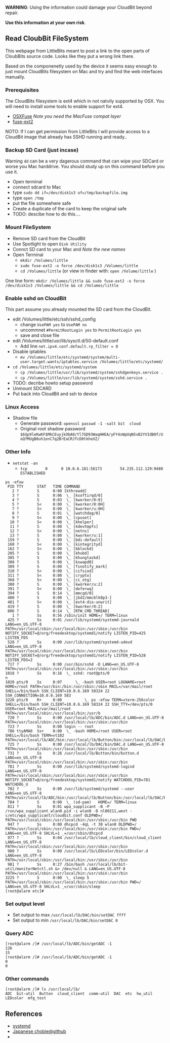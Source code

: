 __WARNING__: Using the information could damage your CloudBit beyond repair. 

__Use this information at your own risk__.



## Read CloubBit FileSystem

This webpage from LittleBits meant to post a link to the open parts of CloubBits source code. Looks like they put a wrong link there.

Based on the componenetly used by the device it seems easy enough to just mount CloudBits filesystem on Mac and try and find the web interfaces manually.


### Prerequisites

The CloudBits filesystem is ext4 which in not natvily supported by OSX. You will need to install some tools to enable support for ext4.

* [OSXFuse](http://sourceforge.net/projects/osxfuse/) *Note you need the MacFuse compat layer*
* [fuse-ext2](http://sourceforge.net/projects/fuse-ext2/)

NOTO: If I can get permission from LittleBits I will provide access to a CloudBit image that already has SSHD running and ready..


### Backup SD Card (just incase)

Warning `dd` can be a very dagerous command that can wipe your SDCard or worse you Mac harddrive. You should study up on this command before you use it.

* Open terminal
* connect sdcard to Mac
* type `sudo dd if=/dev/disk1s3 of=/tmp/backupfile.img`
* type `open /tmp`
* put the file somewhere safe
* Create a duplicate of the card to keep the original safe
* TODO: descibe how to do this....


### Mount FileSystem

* Remove SD card from the CloudBit
* Use Spotlight to open `Disk Utility`
* Connct SD card to your Mac and *Note the new names*
* Open Terminal
	* `mkdir /Volumes/little`
	* `sudo fuse-ext2 -o force /dev/disk1s3 /Volumes/little`
	* `cd /Volumes/little` (or view in finder with: `open /Volume/little` )

One line form:
`mkdir /Volumes/little && sudo fuse-ext2 -o force /dev/disk1s3 /Volumes/little && cd /Volumes/little`

### Enable sshd on CloudBit
	
This part assume you already mounted the SD card from the CloudBit.

* edit /Volumes/little/etc/ssh/sshd_config
	* change `UsePAM yes` to `UsePAM no`
	* uncommnet `#PermitRootLogin yes` to `PermitRootLogin yes`
	* save and close file
* edit /Volumes/little/usr/lib/sysctl.d/50-default.conf
	* Add line `net.ipv4.conf.default.rp_filter = 0`
* Disable iptables
	*  `mv /Volumes/little/etc/systemd/system/multi-user.target.wants/iptables.service /Volumes/little/etc/systemd/`
* `cd /Volumes/little/etc/systemd/system`
	* `cp /Volumes/little/usr/lib/systemd/system/sshdgenkeys.service .`
	* `cp /Volumes/little/usr/lib/systemd/system/sshd.service .`
* TODO: decribe howto setup password
* Unmount SDCARD
* Put back into CloudBit and ssh to device
	
### Linux Access

* Shadow file
	* Generate password: `openssl passwd -1 -salt bit  cloud`
	* Original root shadow password `$6$p9leKwKF$MkCEuyjkObA0/Yl7GD93WaqHHEA/yFY4sWpUqN5vB2YVIdBOf/UoQfMUgB0uh1enC7q2BrEaCRJfcD0tkheXZ/`

### Other Info

* `netstat -an`
	* `tcp        0      0 10.0.6.181:56173        54.235.112.129:9480     ESTABLISHED`

`````
ps -efxw
 PID TTY      STAT   TIME COMMAND
   2 ?        S      0:00 [kthreadd]
   3 ?        S      0:06  \_ [ksoftirqd/0]
   4 ?        S      0:03  \_ [kworker/0:0]
   5 ?        S<     0:00  \_ [kworker/0:0H]
   7 ?        S<     0:00  \_ [kworker/u:0H]
   8 ?        S      0:01  \_ [watchdog/0]
   9 ?        S<     0:00  \_ [cpuset]
  10 ?        S<     0:00  \_ [khelper]
  11 ?        S      0:00  \_ [kdevtmpfs]
  12 ?        S<     0:00  \_ [netns]
  13 ?        S      0:00  \_ [kworker/u:1]
 159 ?        S      0:00  \_ [bdi-default]
 160 ?        S<     0:00  \_ [kintegrityd]
 162 ?        S<     0:00  \_ [kblockd]
 205 ?        S      0:00  \_ [khubd]
 305 ?        S      0:00  \_ [khungtaskd]
 308 ?        S      0:00  \_ [kswapd0]
 309 ?        S      0:00  \_ [fsnotify_mark]
 310 ?        S<     0:00  \_ [cifsiod]
 311 ?        S<     0:00  \_ [crypto]
 368 ?        S<     0:00  \_ [ci_otg]
 380 ?        S      0:00  \_ [kworker/u:2]
 391 ?        S<     0:00  \_ [deferwq]
 394 ?        S      0:14  \_ [mmcqd/0]
 400 ?        S      0:00  \_ [jbd2/mmcblk0p3-]
 401 ?        S<     0:00  \_ [ext4-dio-unwrit]
 419 ?        S      0:00  \_ [kworker/0:2]
 806 ?        S      0:14  \_ [RTW_CMD_THREAD]
   1 ?        Ss     0:56 /sbin/init HOME=/ TERM=linux
 425 ?        Ss     0:01 /usr/lib/systemd/systemd-journald LANG=en_US.UTF-8 PATH=/usr/local/sbin:/usr/local/bin:/usr/sbin:/usr/bin NOTIFY_SOCKET=@/org/freedesktop/systemd1/notify LISTEN_PID=425 LISTEN_FDS
 528 ?        Ss     0:00 /usr/lib/systemd/systemd-udevd LANG=en_US.UTF-8 PATH=/usr/local/sbin:/usr/local/bin:/usr/sbin:/usr/bin NOTIFY_SOCKET=@/org/freedesktop/systemd1/notify LISTEN_PID=528 LISTEN_FDS=2
 717 ?        Ss     0:00 /usr/bin/sshd -D LANG=en_US.UTF-8 PATH=/usr/local/sbin:/usr/local/bin:/usr/sbin:/usr/bin
1018 ?        Ss     0:16  \_ sshd: root@pts/0                                                                         n
1020 pts/0    Ss     0:07      \_ -bash USER=root LOGNAME=root HOME=/root PATH=/usr/bin:/bin:/usr/sbin:/sbin MAIL=/var/mail/root SHELL=/bin/bash SSH_CLIENT=10.0.6.169 58324 22 SSH_CONNECTION=10.0.6.169 583
3226 pts/0    R+     0:00          \_ ps -efxw TERM=xterm-256color SHELL=/bin/bash SSH_CLIENT=10.0.6.169 58324 22 SSH_TTY=/dev/pts/0 USER=root MAIL=/var/mail/root PATH=/usr/local/sbin:/usr/local/bin:/usr/b
 720 ?        Ss     0:00 /usr/local/lb/ADC/bin/ADC.d LANG=en_US.UTF-8 PATH=/usr/local/sbin:/usr/local/bin:/usr/sbin:/usr/bin
 723 ?        Ss     0:00 login -- root                                                                                       
 786 ttyAMA0  Ss+    0:00  \_ -bash HOME=/root USER=root SHELL=/bin/bash TERM=vt102 PATH=/usr/local/lb/ADC/bin:/usr/local/lb/Button/bin:/usr/local/lb/DAC/bin:/usr/local/lb/LEDcolor/bin:/usr/local/lb/cloud_
 725 ?        Ss     0:00 /usr/local/lb/DAC/bin/DAC.d LANG=en_US.UTF-8 PATH=/usr/local/sbin:/usr/local/bin:/usr/sbin:/usr/bin
 731 ?        Ss     0:26 /usr/local/lb/Button/bin/button.d LANG=en_US.UTF-8 PATH=/usr/local/sbin:/usr/local/bin:/usr/sbin:/usr/bin
 781 ?        Ss     0:00 /usr/lib/systemd/systemd-logind LANG=en_US.UTF-8 PATH=/usr/local/sbin:/usr/local/bin:/usr/sbin:/usr/bin NOTIFY_SOCKET=@/org/freedesktop/systemd1/notify WATCHDOG_PID=781 WATCHDOG_U
 782 ?        Ss     0:00 /usr/lib/systemd/systemd --user LANG=en_US.UTF-8 PATH=/usr/local/lb/ADC/bin:/usr/local/lb/Button/bin:/usr/local/lb/DAC/bin:/usr/local/lb/LEDcolor/bin:/usr/local/lb/cloud_client/bi
 784 ?        S      0:00  \_ (sd-pam)   HOME=/ TERM=linux
 811 ?        Ss     0:01 wpa_supplicant -B -P /run/wpa_supplicant_wlan0.pid -i wlan0 -D nl80211,wext -c/etc/wpa_supplicant/cloudbit.conf OLDPWD=/ PATH=/usr/local/sbin:/usr/local/bin:/usr/sbin:/usr/bin PWD
 947 ?        Ss     0:00 dhcpcd -4qL -t 30 wlan0 OLDPWD=/ PATH=/usr/local/sbin:/usr/local/bin:/usr/sbin:/usr/bin PWD=/ LANG=en_US.UTF-8 SHLVL=1 _=/usr/sbin/dhcpcd
 977 ?        Ss     0:04 /usr/local/lb/cloud_client/bin/cloud_client LANG=en_US.UTF-8 PATH=/usr/local/sbin:/usr/local/bin:/usr/sbin:/usr/bin
 980 ?        Ss     0:00 /usr/local/lb/LEDcolor/bin/LEDcolor.d LANG=en_US.UTF-8 PATH=/usr/local/sbin:/usr/local/bin:/usr/sbin:/usr/bin
 981 ?        Ss     0:27 /bin/bash /usr/local/lb/bit-util/monitorNetctl.sh &> /dev/null & LANG=en_US.UTF-8 PATH=/usr/local/sbin:/usr/local/bin:/usr/sbin:/usr/bin
3225 ?        S      0:00  \_ sleep 5 PATH=/usr/local/sbin:/usr/local/bin:/usr/sbin:/usr/bin PWD=/ LANG=en_US.UTF-8 SHLVL=1 _=/usr/sbin/sleep
[root@alarm etc]# 

`````

### Set output level

* Set output to max `/usr/local/lb/DAC/bin/setDAC ffff`
* Set output to min `/usr/local/lb/DAC/bin/setDAC 0`

### Query ADC

`````
[root@alarm /]# /usr/local/lb/ADC/bin/getADC -1
126
15
[root@alarm /]# /usr/local/lb/ADC/bin/getADC -1
0
0

`````

### Other commands

`````
[root@alarm /]# ls /usr/local/lb/
ADC  bit-util  Button  cloud_client  comm-util	DAC  etc  hw_util  LEDcolor  mfg_test

`````


## References

* [systemd](https://wiki.archlinux.org/index.php/DeveloperWiki:Systemd)
* [Japanese chobie@github](http://qiita.com/chobie@github/items/d41cfa2d60df5d7d1a3f)
* 